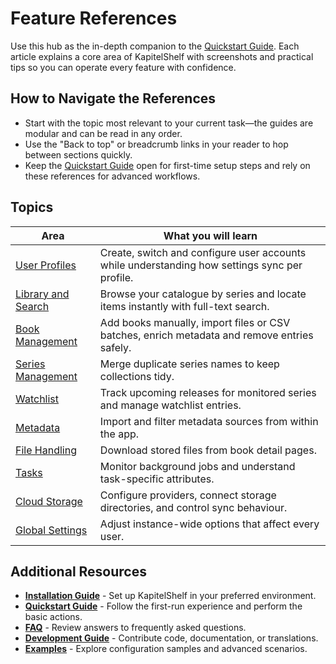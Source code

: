 # Feature References

Use this hub as the in-depth companion to the [Quickstart Guide](./quickstart.md). Each article explains a core area of KapitelShelf with screenshots and practical tips so you can operate every feature with confidence.

## How to Navigate the References

- Start with the topic most relevant to your current task—the guides are modular and can be read in any order.
- Use the "Back to top" or breadcrumb links in your reader to hop between sections quickly.
- Keep the [Quickstart Guide](./quickstart.md) open for first-time setup steps and rely on these references for advanced workflows.

## Topics

| Area                                                     | What you will learn                                                                           |
| -------------------------------------------------------- | --------------------------------------------------------------------------------------------- |
| [User Profiles](./references/user-profiles.md)           | Create, switch and configure user accounts while understanding how settings sync per profile. |
| [Library and Search](./references/library-and-search.md) | Browse your catalogue by series and locate items instantly with full-text search.             |
| [Book Management](./references/book-management.md)       | Add books manually, import files or CSV batches, enrich metadata and remove entries safely.   |
| [Series Management](./references/series-management.md)   | Merge duplicate series names to keep collections tidy.                                        |
| [Watchlist](./references/watchlist.md)                   | Track upcoming releases for monitored series and manage watchlist entries.                    |
| [Metadata](./references/metadata.md)                     | Import and filter metadata sources from within the app.                                       |
| [File Handling](./references/file-handling.md)           | Download stored files from book detail pages.                                                 |
| [Tasks](./references/tasks.md)                           | Monitor background jobs and understand task-specific attributes.                              |
| [Cloud Storage](./references/cloud-storage.md)           | Configure providers, connect storage directories, and control sync behaviour.                 |
| [Global Settings](./references/global-settings.md)       | Adjust instance-wide options that affect every user.                                          |

## Additional Resources

- **[Installation Guide](./installation.md)** - Set up KapitelShelf in your preferred environment.
- **[Quickstart Guide](./quickstart.md)** - Follow the first-run experience and perform the basic actions.
- **[FAQ](./faq.md)** - Review answers to frequently asked questions.
- **[Development Guide](./development.md)** - Contribute code, documentation, or translations.
- **[Examples](../examples/README.md)** - Explore configuration samples and advanced scenarios.
